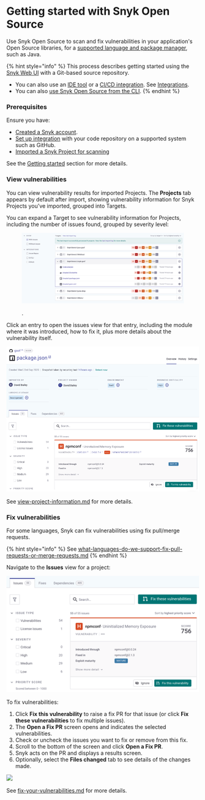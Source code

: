 # Getting started with Snyk Open Source

Use Snyk Open Source to scan and fix vulnerabilities in your application's Open Source libraries, for a [supported language and package manager](language-and-package-manager-support/), such as Java.

{% hint style="info" %}
This process describes getting started using the [Snyk Web UI](../../snyk-web-ui/) with a Git-based source repository.

* You can also use an [IDE tool](https://docs.snyk.io/integrations/ide-tools) or a [CI/CD integration](https://docs.snyk.io/integrations/ci-cd-integrations). See [Integrations](https://docs.snyk.io/integrations).
* You can also [use Snyk Open Source from the CLI](use-snyk-open-source-from-the-cli/).
{% endhint %}

### **Prerequisites**

Ensure you have:

* [Created a Snyk account](../../getting-started/create-a-snyk-account.md).
* [Set up integration](../../getting-started/set-up-an-integration.md) with your code repository on a supported system such as GitHub.
* [Imported a Snyk Project for scanning](../../getting-started/import-a-project.md)

See the [Getting started](../../getting-started/) section for more details.

### View vulnerabilities

You can view vulnerability results for imported Projects. The **Projects** tab appears by default after import, showing vulnerability information for Snyk Projects you've imported, grouped into Targets.

You can expand a Target to see vulnerability information for Projects, including the number of issues found, grouped by severity level:

<figure><img src="../../.gitbook/assets/Getting started with open source.png" alt="Screenshot of a Snyk Project listing"><figcaption><p>.</p></figcaption></figure>

Click an entry to open the issues view for that entry, including the module where it was introduced, how to fix it, plus more details about the vulnerability itself.

![](../../.gitbook/assets/project-details.png)

See [view-project-information.md](../../snyk-web-ui/introduction-to-snyk-projects/view-project-information.md "mention") for more details.

### Fix vulnerabilities

For some languages, Snyk can fix vulnerabilities using fix pull/merge requests.

{% hint style="info" %}
See [what-languages-do-we-support-fix-pull-requests-or-merge-requests.md](../../features/fixing-and-prioritizing-issues/starting-to-fix-vulnerabilities/what-languages-do-we-support-fix-pull-requests-or-merge-requests.md "mention")
{% endhint %}

Navigate to the **Issues** view for a project:

![](../../.gitbook/assets/Issues-view.png)

To fix vulnerabilities:

1. Click **Fix this vulnerability** to raise a fix PR for that issue (or click **Fix these vulnerabilities** to fix multiple issues).
2. The **Open a Fix PR** screen opens and indicates the selected vulnerabilities.
3. Check or uncheck the issues you want to fix or remove from this fix.
4. Scroll to the bottom of the screen and click **Open a Fix PR**.
5. Snyk acts on the PR and displays a results screen.
6. Optionally, select the **Files changed** tab to see details of the changes made.

![](<../../.gitbook/assets/screenshot\_2021-04-09\_at\_17.46.22 (1).png>)

See [fix-your-vulnerabilities.md](../../features/fixing-and-prioritizing-issues/starting-to-fix-vulnerabilities/fix-your-vulnerabilities.md "mention") for more details.
